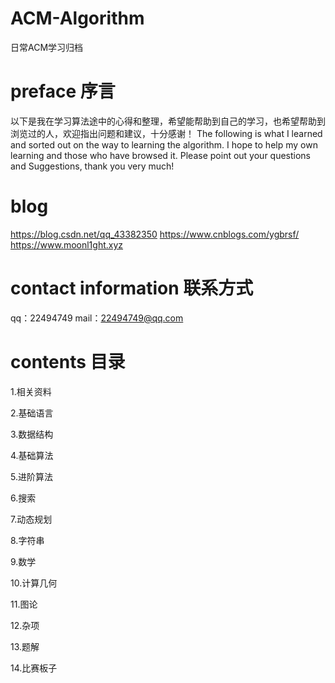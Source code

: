 # ACM-Algorithm
日常ACM学习归档

# preface 序言
以下是我在学习算法途中的心得和整理，希望能帮助到自己的学习，也希望帮助到浏览过的人，欢迎指出问题和建议，十分感谢！
The following is what I learned and sorted out on the way to learning the algorithm. 
I hope to help my own learning and those who have browsed it. Please point out your questions and Suggestions, thank you very much!

# blog
https://blog.csdn.net/qq_43382350
https://www.cnblogs.com/ygbrsf/
https://www.moonl1ght.xyz

# contact information 联系方式
qq：22494749 mail：22494749@qq.com

# contents 目录

1.相关资料

2.基础语言

3.数据结构

4.基础算法

5.进阶算法

6.搜索

7.动态规划

8.字符串

9.数学

10.计算几何

11.图论

12.杂项

13.题解

14.比赛板子
